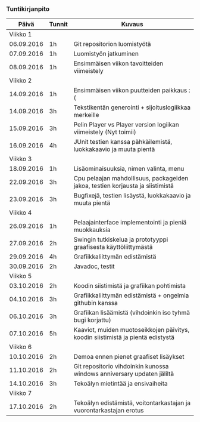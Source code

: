 ﻿### Tuntikirjanpito
Päivä | Tunnit | Kuvaus
--------------- | ----- | ------
Viikko 1||
06.09.2016 | 1h | Git repositorion luomistyötä
07.09.2016 | 1h | Luomistyön jatkuminen
08.09.2016 | 1h | Ensimmäisen viikon tavoitteiden viimeistely
Viikko 2||
14.09.2016 | 1h | Ensimmäisen viikon puutteiden paikkaus :(
14.09.2016 | 3h | Tekstikentän generointi + sijoituslogiikkaa merkeille
15.09.2016 | 3h | Pelin Player vs Player version logiikan viimeistely (Nyt toimii)
16.09.2016 | 4h | JUnit testien kanssa pähkäilemistä, luokkakaavio ja muuta pientä
Viikko 3||
18.09.2016 | 1h | Lisäominaisuuksia, nimen valinta, menu
22.09.2016 | 3h | Cpu pelaajan mahdollisuus, packageiden jakoa, testien korjausta ja siistimistä
23.09.2016 | 3h | Bugfixejä, testien lisäystä, luokkakaavio ja muuta pientä
Viikko 4||
26.09.2016 | 1h | Pelaajainterface implementointi ja pieniä muokkauksia 
27.09.2016 | 2h | Swingin tutkiskelua ja prototyyppi graafisesta käyttöliittymästä
29.09.2016 | 4h | Grafiikkaliittymän edistämistä 
30.09.2016 | 2h | Javadoc, testit
Viikko 5||
03.10.2016 | 2h | Koodin siistimistä ja grafiikan pohtimista
04.10.2016 | 3h | Grafiikkaliittymän edistämistä + ongelmia githubin kanssa
06.10.2016 | 3h | Grafiikan lisäämistä (vihdoinkin iso tyhmä bugi korjattu)
07.10.2016 | 5h | Kaaviot, muiden muotoseikkojen päivitys, koodin siistimistä ja pientä edistystä
Viikko 6||
10.10.2016 | 2h | Demoa ennen pienet graafiset lisäykset
11.10.2016 | 2h | Git repositorio vihdoinkin kunossa windows anniversary updaten jäliltä 
14.10.2016 | 3h | Tekoälyn mietintää ja ensivaiheita
Viikko 7||
17.10.2016 | 2h | Tekoälyn edistämistä, voitontarkastajan ja vuorontarkastajan erotus
